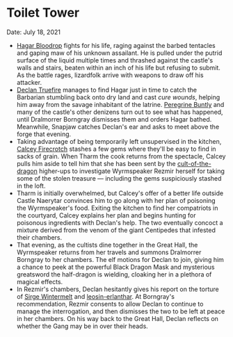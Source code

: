 # Toilet Tower

Date: July 18, 2021

- [Hagar Bloodrop](../Characters/Hagar%20Bloodrop/%21index.md) fights for his life, raging against the barbed tentacles and gaping maw of his unknown assailant. He is pulled under the putrid surface of the liquid multiple times and thrashed against the castle's walls and stairs, beaten within an inch of his life but refusing to submit. As the battle rages, lizardfolk arrive with weapons to draw off his attacker.
- [Declan Truefire](../Characters/Declan%20Truefire/%21index.md) manages to find Hagar just in time to catch the Barbarian stumbling back onto dry land and cast *cure wounds*, helping him away from the savage inhabitant of the latrine. [Peregrine Buntly](../Characters/Peregrine%20Buntly/%21index.md) and many of the castle's other denizens turn out to see what has happened, until Dralmorrer Borngray dismisses them and orders Hagar bathed. Meanwhile, Snapjaw catches Declan's ear and asks to meet above the forge that evening.
- Taking advantage of being temporarily left unsupervised in the kitchen, [Calcey Firecrotch](../Characters/Calcey%20Firecrotch/%21index.md) stashes a few gems where they'll be easy to find in sacks of grain. When Tharm the cook returns from the spectacle, Calcey pulls him aside to tell him that she has been sent by the [cult-of-the-dragon](../../factions/cult-of-the-dragon.md) higher-ups to investigate Wyrmspeaker Rezmir herself for taking some of the stolen treasure — including the gems suspiciously stashed in the loft.
- Tharm is initially overwhelmed, but Calcey's offer of a better life outside Castle Naerytar convinces him to go along with her plan of poisoning the Wyrmspeaker's food. Exiting the kitchen to find her compatriots in the courtyard, Calcey explains her plan and begins hunting for poisonous ingredients with Declan's help. The two eventually concoct a mixture derived from the venom of the giant Centipedes that infested their chambers.
- That evening, as the cultists dine together in the Great Hall, the Wyrmspeaker returns from her travels and summons Dralmorrer Borngray to her chambers. The elf motions for Declan to join, giving him a chance to peek at the powerful Black Dragon Mask and mysterious greatsword the half-dragon is wielding, cloaking her in a plethora of magical effects.
- In Rezmir's chambers, Declan hesitantly gives his report on the torture of [Sirge Wintermelt](../Characters/Sirge%20Wintermelt/%21index.md) and [leosin-erlanthar](../../npcs/leosin-erlanthar.md). At Borngray's recommendation, Rezmir consents to allow Declan to continue to manage the interrogation, and then dismisses the two to be left at peace in her chambers. On his way back to the Great Hall, Declan reflects on whether the Gang may be in over their heads.